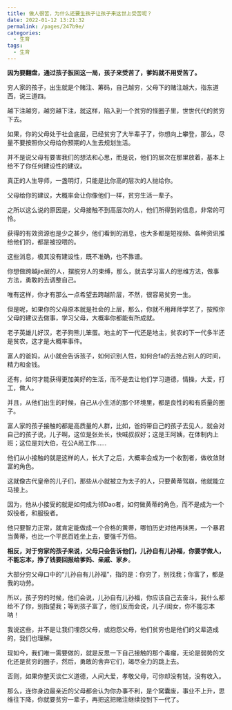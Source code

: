 ```yaml
---
title: 做人很苦，为什么还要生孩子让孩子来这世上受苦呢？
date: 2022-01-12 13:21:32
permalink: /pages/247b9e/
categories:
  - 生育
tags:
  - 生育
---
```

**因为要翻盘，通过孩子扳回这一局，孩子来受苦了，爹妈就不用受苦了。**

穷人家的孩子，出生就是个赌注、筹码，自己越穷，父母下的赌注越大，指东道西，说三道四。

越下注越穷，越穷越下注，就这样，陷入到一个贫穷的怪圈子里，世世代代的贫穷下去。

如果，你的父母处于社会底层，已经贫穷了大半辈子了，你想向上攀登，那么，尽量不要按照你父母给你预期的人生去规划生活。

并不是说父母有要害我们的想法和心思，而是说，他们的层次在那里放着，基本上给不了你任何建设性的建议。

真正的人生导师，一盏明灯，只能是比你高的层次的人抛给你。

父母给你的建议，大概率会让你像他们一样，贫穷生活一辈子。

之所以这么说的原因是，父母接触不到高层次的人，他们所得到的信息，非常的可怜。

获得的有效资源也是少之甚少，他们看到的消息，也大多都是短视频、各种资讯推给他们的，都是被投喂的。

这些消息，极其没有建设性，既不准确，也不靠谱。

你想做跨越jie层的人，摆脱穷人的束缚，那么，就去学习富人的思维方法，做事方法，勇敢的去调整自己。

唯有这样，你才有那么一点希望去跨越阶层，不然，很容易贫穷一生。

但是呢，如果你的父母原本就是社会的上层，那么，你就不用拜师学艺了，按照你父母的建议去做事，学习父母，大概率你都能有所成就。

老子英雄儿好汉，老子狗熊儿笨蛋。地主的下一代还是地主，贫农的下一代多半还是贫农，这才是大概率事件。

富人的爸妈，从小就会告诉孩子，如何识别人性，如何合fa的去抢占别人的时间，精力和金钱。

还有，如何才能获得更加美好的生活，而不是去让他们学习道德，情操，大爱，打工，做人。

并且，从他们出生的时候，自己从小生活的那个环境里，都是良性的和有质量的圈子。

富人家的孩子接触的都是高质量的人群，比如，爸妈带自己的孩子去见人，就会对自己的孩子说，儿子啊，这位是张处长，快喊叔叔好；这是王阿姨，在体制内上班；这位是刘大伯，在公A局工作……

他们从小接触的就是这样的人，长大了之后，大概率会成为一个收割者，做收敛财富的角色。

这就像古代皇帝的儿子们，那些从小就被立为太子的人，只要黄蒂驾崩，他就能立马接上。

因为，他从小接受的就是如何成为领Dao者，如何做黄蒂的角色，而不是成为一个奴役者，和服役者。

他只要智力正常，就肯定能做成一个合格的黄蒂，哪怕历史对他再抹黑，一个暴君当黄蒂，也比一个平民百姓坐上去，要强千万倍。

**相反，对于穷家的孩子来说，父母只会告诉他们，儿孙自有儿孙福，你要学做人，不能忘本，挣了钱要回报给爹妈、亲戚、家乡**。

大部分穷父母口中的“儿孙自有儿孙福”，指的是：你穷了，别找我；你富了，都是我的功劳。

所以，孩子穷的时候，他们会说，儿孙自有儿孙福，你应该自己去奋斗，我什么都给不了你，别指望我；等到孩子富了，他们反而会说，儿子/闺女，你不能忘本呐！

我说这些，并不是让我们埋怨父母，或抱怨父母，他们贫穷也是他们的父辈造成的，我们也理解。

现如今，我们唯一需要做的，就是反思一下自己接触的那个毒瘤，无论是弱势的文化还是贫穷的圈子，然后，勇敢的舍弃它们，竭尽全力的跳上去。

否则，如果你整天谈仁义道德，人间大爱，孝敬父母，可你却没有钱，没有收入。

那么，连你身边最亲近的父母都会认为你办事不利，是个窝囊废，事业不上升，思维往下降，你就要贫穷一辈子，再把这把赌注继续投到下一代了。